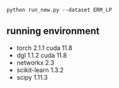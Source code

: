 ```
python run_new.py --dataset ERM_LP
```

## running environment

* torch 2.1.1 cuda 11.8
* dgl 1.1.2 cuda 11.8
* networkx 2.3
* scikit-learn 1.3.2
* scipy 1.11.3
